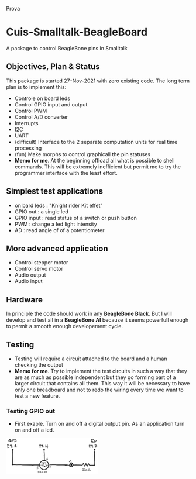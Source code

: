 Prova 

#     Cuis-Smalltalk-BeagleBoard
A package to control BeagleBone pins in Smalltalk 

##    Objectives, Plan & Status
This package is started 27-Nov-2021 with zero existing code. The long term plan is to implement this:
* Controle on board leds 
* Control GPIO input and output
* Control PWM 
* Control A/D converter
* Interrupts
* I2C
* UART 
* (difficult) Interface to the 2 separate computation units for real time processing
* (fun) Make morphs to control graphicall the pin statuses
* **Memo for me**. At the beginning offload all what is possible to shell commands. This will be extremely inefficient but permit me to try the programmer interface with the least effort.

## Simplest test applications
* on bard leds : "Knight rider Kit effet"
* GPIO out : a single led
* GPIO input : read status of a switch or push button
* PWM : change a led light intensity
* AD : read angle of of a potentiometer

## More advanced application 
* Control stepper motor
* Control servo motor
* Audio output 
* Audio input 

## Hardware 
In principle the code should work in any **BeagleBone Black**. But I will develop and test 
all in a **BeagleBone AI** because it seems powerfull enough to permit a smooth enough
developement cycle. 

## Testing 

* Testing will require a circuit attached to the board and a human checking the output
* **Memo for me**. Try to implement the test circuits in such a way that they are as much as possible independent but they go forming part of a larger circuit that contains all them. This way it will be necessary to have only one breadboard and not to redo the wiring every time we want to test a new feature.

### Testing GPIO out 
* First exaple. Turn on and off a digital output pin. As an application turn on and off a led.  
<img src="https://github.com/nmingotti/Cuis-Smalltalk-BeagleBoard/blob/main/docs/img/circuit-gpio-out-2.jpg" width="50%" alt="gpio-out-1">



